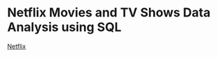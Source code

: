 # Netflix Movies and TV Shows Data Analysis using SQL

[Netflix](https://github.com/rubenfm77/Netflix_SQL/blob/main/logo.png)
